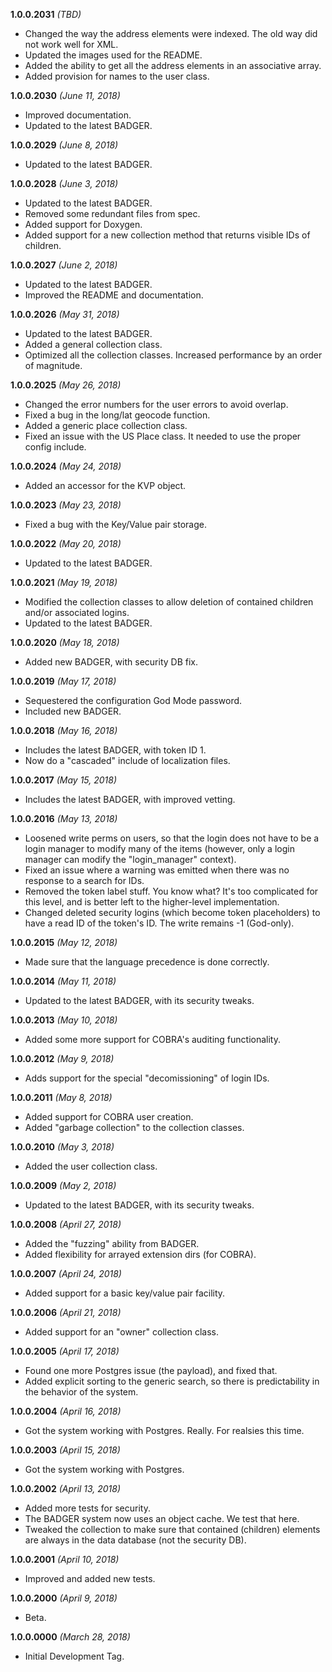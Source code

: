 **1.0.0.2031** *(TBD)*

- Changed the way the address elements were indexed. The old way did not work well for XML.
- Updated the images used for the README.
- Added the ability to get all the address elements in an associative array.
- Added provision for names to the user class.

**1.0.0.2030** *(June 11, 2018)*

- Improved documentation.
- Updated to the latest BADGER.

**1.0.0.2029** *(June 8, 2018)*

- Updated to the latest BADGER.

**1.0.0.2028** *(June 3, 2018)*

- Updated to the latest BADGER.
- Removed some redundant files from spec.
- Added support for Doxygen.
- Added support for a new collection method that returns visible IDs of children.

**1.0.0.2027** *(June 2, 2018)*

- Updated to the latest BADGER.
- Improved the README and documentation.

**1.0.0.2026** *(May 31, 2018)*

- Updated to the latest BADGER.
- Added a general collection class.
- Optimized all the collection classes. Increased performance by an order of magnitude.

**1.0.0.2025** *(May 26, 2018)*

- Changed the error numbers for the user errors to avoid overlap.
- Fixed a bug in the long/lat geocode function.
- Added a generic place collection class.
- Fixed an issue with the US Place class. It needed to use the proper config include.

**1.0.0.2024** *(May 24, 2018)*

- Added an accessor for the KVP object.

**1.0.0.2023** *(May 23, 2018)*

- Fixed a bug with the Key/Value pair storage.

**1.0.0.2022** *(May 20, 2018)*

- Updated to the latest BADGER.

**1.0.0.2021** *(May 19, 2018)*

- Modified the collection classes to allow deletion of contained children and/or associated logins.
- Updated to the latest BADGER.

**1.0.0.2020** *(May 18, 2018)*

- Added new BADGER, with security DB fix.

**1.0.0.2019** *(May 17, 2018)*

- Sequestered the configuration God Mode password.
- Included new BADGER.

**1.0.0.2018** *(May 16, 2018)*

- Includes the latest BADGER, with token ID 1.
- Now do a "cascaded" include of localization files.

**1.0.0.2017** *(May 15, 2018)*

- Includes the latest BADGER, with improved vetting.

**1.0.0.2016** *(May 13, 2018)*

- Loosened write perms on users, so that the login does not have to be a login manager to modify many of the items (however, only a login manager can modify the "login_manager" context).
- Fixed an issue where a warning was emitted when there was no response to a search for IDs.
- Removed the token label stuff. You know what? It's too complicated for this level, and is better left to the higher-level implementation.
- Changed deleted security logins (which become token placeholders) to have a read ID of the token's ID. The write remains -1 (God-only).

**1.0.0.2015** *(May 12, 2018)*

- Made sure that the language precedence is done correctly.

**1.0.0.2014** *(May 11, 2018)*

- Updated to the latest BADGER, with its security tweaks.

**1.0.0.2013** *(May 10, 2018)*

- Added some more support for COBRA's auditing functionality.

**1.0.0.2012** *(May 9, 2018)*

- Adds support for the special "decomissioning" of login IDs.

**1.0.0.2011** *(May 8, 2018)*

- Added support for COBRA user creation.
- Added "garbage collection" to the collection classes.

**1.0.0.2010** *(May 3, 2018)*

- Added the user collection class.

**1.0.0.2009** *(May 2, 2018)*

- Updated to the latest BADGER, with its security tweaks.

**1.0.0.2008** *(April 27, 2018)*

- Added the "fuzzing" ability from BADGER.
- Added flexibility for arrayed extension dirs (for COBRA).

**1.0.0.2007** *(April 24, 2018)*

- Added support for a basic key/value pair facility.

**1.0.0.2006** *(April 21, 2018)*

- Added support for an "owner" collection class.

**1.0.0.2005** *(April 17, 2018)*

- Found one more Postgres issue (the payload), and fixed that.
- Added explicit sorting to the generic search, so there is predictability in the behavior of the system.

**1.0.0.2004** *(April 16, 2018)*

- Got the system working with Postgres. Really. For realsies this time.

**1.0.0.2003** *(April 15, 2018)*

- Got the system working with Postgres.

**1.0.0.2002** *(April 13, 2018)*

- Added more tests for security.
- The BADGER system now uses an object cache. We test that here.
- Tweaked the collection to make sure that contained (children) elements are always in the data database (not the security DB).

**1.0.0.2001** *(April 10, 2018)*

- Improved and added new tests.

**1.0.0.2000** *(April 9, 2018)*

- Beta.

**1.0.0.0000** *(March 28, 2018)*

- Initial Development Tag.